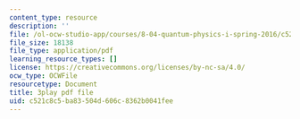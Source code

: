 ```yaml
---
content_type: resource
description: ''
file: /ol-ocw-studio-app/courses/8-04-quantum-physics-i-spring-2016/c521c8c5ba83504d606c8362b0041fee_rCRH9CTThlo.pdf
file_size: 18138
file_type: application/pdf
learning_resource_types: []
license: https://creativecommons.org/licenses/by-nc-sa/4.0/
ocw_type: OCWFile
resourcetype: Document
title: 3play pdf file
uid: c521c8c5-ba83-504d-606c-8362b0041fee
---
```

